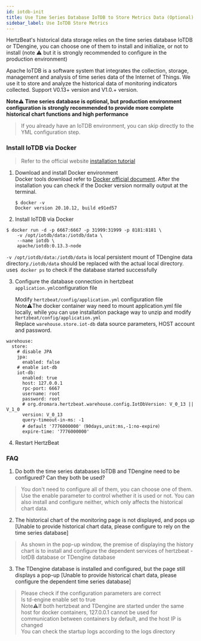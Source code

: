 ```yaml
---
id: iotdb-init  
title: Use Time Series Database IoTDB to Store Metrics Data (Optional)  
sidebar_label: Use IoTDB Store Metrics 
---
```


HertzBeat's historical data storage relies on the time series database IoTDB or TDengine, you can choose one of them to install and initialize, or not to install (note ⚠️ but it is strongly recommended to configure in the production environment)   

Apache IoTDB is a software system that integrates the collection, storage, management and analysis of time series data of the Internet of Things. We use it to store and analyze the historical data of monitoring indicators collected. Support V0.13+ version and V1.0.+ version.  

**Note⚠️ Time series database is optional, but production environment configuration is strongly recommended to provide more complete historical chart functions and high performance**   

> If you already have an IoTDB environment, you can skip directly to the YML configuration step.  


### Install IoTDB via Docker
> Refer to the official website [installation tutorial](https://iotdb.apache.org/UserGuide/V0.13.x/QuickStart/WayToGetIoTDB.html)
1. Download and install Docker environment   
   Docker tools download refer to [Docker official document](https://docs.docker.com/get-docker/).
   After the installation you can check if the Docker version normally output at the terminal.
   ```
   $ docker -v
   Docker version 20.10.12, build e91ed57
   ```
2. Install IoTDB via Docker  

```shell
$ docker run -d -p 6667:6667 -p 31999:31999 -p 8181:8181 \
    -v /opt/iotdb/data:/iotdb/data \ 
    --name iotdb \
    apache/iotdb:0.13.3-node
```

   `-v /opt/iotdb/data:/iotdb/data` is local persistent mount of TDengine data directory.`/iotdb/data` should be replaced with the actual local directory.
   use```$ docker ps``` to check if the database started successfully

3. Configure the database connection in hertzbeat `application.yml`configuration file 

   Modify `hertzbeat/config/application.yml` configuration file     
   Note⚠️The docker container way need to mount application.yml file locally, while you can use installation package way to unzip and modify `hertzbeat/config/application.yml`      
   Replace `warehouse.store.iot-db` data source parameters, HOST account and password.  

```
warehouse:
  store:
    # disable JPA
    jpa:
      enabled: false
    # enable iot-db
    iot-db:
      enabled: true
      host: 127.0.0.1
      rpc-port: 6667
      username: root
      password: root
      # org.dromara.hertzbeat.warehouse.config.IotDbVersion: V_0_13 || V_1_0
      version: V_0_13
      query-timeout-in-ms: -1
      # default '7776000000'（90days,unit:ms,-1:no-expire）
      expire-time: '7776000000'
```

4. Restart HertzBeat   

### FAQ   

1. Do both the time series databases IoTDB and TDengine need to be configured? Can they both be used?
> You don't need to configure all of them, you can choose one of them. Use the enable parameter to control whether it is used or not. You can also install and configure neither, which only affects the historical chart data.

2. The historical chart of the monitoring page is not displayed, and pops up [Unable to provide historical chart data, please configure to rely on the time series database]
> As shown in the pop-up window, the premise of displaying the history chart is to install and configure the dependent services of hertzbeat - IotDB database or TDengine database

3. The TDengine database is installed and configured, but the page still displays a pop-up [Unable to provide historical chart data, please configure the dependent time series database]
> Please check if the configuration parameters are correct  
> Is td-engine enable set to true  
> Note⚠️If both hertzbeat and TDengine are started under the same host for docker containers, 127.0.0.1 cannot be used for communication between containers by default, and the host IP is changed  
> You can check the startup logs according to the logs directory  
